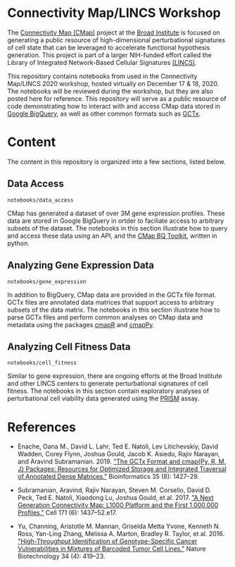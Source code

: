 # Connectivity Map/LINCS Workshop

The [Connectivity Map (CMap)](https://clue.io) project at the [Broad Institute](http://www.broadinstitute.org) is focused on generating a public resource of high-dimensional perturbational signatures of cell state that can be leveraged to accelerate functional hypothesis generation. This project is part of a larger NIH-funded effort called the Library of Integrated Network-Based Cellular Signatures [(LINCS)](https://lincsproject.org/).

This repository contains notebooks from used in the Connectivity Map/LINCS 2020 workshop, hosted virtually on December 17 & 18, 2020. The notebooks will be reviewed during the workshop, but they are also posted here for reference. This repository will serve as a public resource of code demonstrating how to interact with and access CMap data stored in [Google BigQuery](https://cloud.google.com/bigquery), as well as other common formats such as [GCTx](https://clue.io/connectopedia/gctx_format).


# Content

The content in this repository is organized into a few sections, listed below.

## Data Access

`notebooks/data_access`

CMap has generated a dataset of over 3M gene expression profiles. These data are stored in Google BigQuery in ortder to faciliate access to arbitrary subsets of the dataset. The notebooks in this section illustrate how to query and access these data using an API, and the [CMap BQ Toolkit](https://cmapbq.readthedocs.io/en/latest/setup-guide.html), written in python. 

## Analyzing Gene Expression Data

`notebooks/gene_expression`

In addition to BigQuery, CMap data are provided in the GCTx file format. GCTx files are annotated data matrices that support access to arbitrary subsets of the data matrix. The notebooks in this section illustrate how to parse GCTx files and perform common analyses on CMap data and metadata using the packages [cmapR](https://bioconductor.org/packages/release/bioc/html/cmapR.html) and [cmapPy](https://pypi.org/project/cmapPy/).

## Analyzing Cell Fitness Data

`notebooks/cell_fitness`

Similar to gene expression, there are ongoing efforts at the Broad Institute and other LINCS centers to generate perturbational signatures of cell fitness. The notebooks in this section contain exploratory analyses of perturbational cell viability data generated using the [PRISM](https://www.theprismlab.org/) assay.

# References

* Enache, Oana M., David L. Lahr, Ted E. Natoli, Lev Litichevskiy, David Wadden, Corey Flynn, Joshua Gould, Jacob K. Asiedu, Rajiv Narayan, and Aravind Subramanian. 2019. ["The GCTx Format and cmap{Py, R, M, J} Packages: Resources for Optimized Storage and Integrated Traversal of Annotated Dense Matrices."](http://dx.doi.org/10.1093/bioinformatics/bty784) Bioinformatics  35 (8): 1427–29.

* Subramanian, Aravind, Rajiv Narayan, Steven M. Corsello, David D. Peck, Ted E. Natoli, Xiaodong Lu, Joshua Gould, et al. 2017. ["A Next Generation Connectivity Map: L1000 Platform and the First 1,000,000 Profiles."](https://www.ncbi.nlm.nih.gov/pubmed/29195078) Cell 171 (6): 1437–52.e17.

* Yu, Channing, Aristotle M. Mannan, Griselda Metta Yvone, Kenneth N. Ross, Yan-Ling Zhang, Melissa A. Marton, Bradley R. Taylor, et al. 2016. ["High-Throughput Identification of Genotype-Specific Cancer Vulnerabilities in Mixtures of Barcoded Tumor Cell Lines."](http://dx.doi.org/10.1038/nbt.3460) Nature Biotechnology 34 (4): 419–23.
